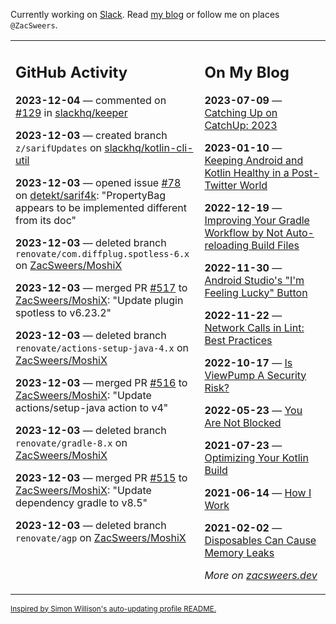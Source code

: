 Currently working on [Slack](https://slack.com/). Read [my blog](https://zacsweers.dev/) or follow me on places `@ZacSweers`.

<table><tr><td valign="top" width="60%">

## GitHub Activity
<!-- githubActivity starts -->
**2023-12-04** — commented on [#129](https://github.com/slackhq/keeper/issues/129#issuecomment-1838893068) in [slackhq/keeper](https://github.com/slackhq/keeper)

**2023-12-03** — created branch `z/sarifUpdates` on [slackhq/kotlin-cli-util](https://github.com/slackhq/kotlin-cli-util)

**2023-12-03** — opened issue [#78](https://github.com/detekt/sarif4k/issues/78) on [detekt/sarif4k](https://github.com/detekt/sarif4k): "PropertyBag appears to be implemented different from its doc"

**2023-12-03** — deleted branch `renovate/com.diffplug.spotless-6.x` on [ZacSweers/MoshiX](https://github.com/ZacSweers/MoshiX)

**2023-12-03** — merged PR [#517](https://github.com/ZacSweers/MoshiX/pull/517) to [ZacSweers/MoshiX](https://github.com/ZacSweers/MoshiX): "Update plugin spotless to v6.23.2"

**2023-12-03** — deleted branch `renovate/actions-setup-java-4.x` on [ZacSweers/MoshiX](https://github.com/ZacSweers/MoshiX)

**2023-12-03** — merged PR [#516](https://github.com/ZacSweers/MoshiX/pull/516) to [ZacSweers/MoshiX](https://github.com/ZacSweers/MoshiX): "Update actions/setup-java action to v4"

**2023-12-03** — deleted branch `renovate/gradle-8.x` on [ZacSweers/MoshiX](https://github.com/ZacSweers/MoshiX)

**2023-12-03** — merged PR [#515](https://github.com/ZacSweers/MoshiX/pull/515) to [ZacSweers/MoshiX](https://github.com/ZacSweers/MoshiX): "Update dependency gradle to v8.5"

**2023-12-03** — deleted branch `renovate/agp` on [ZacSweers/MoshiX](https://github.com/ZacSweers/MoshiX)
<!-- githubActivity ends -->
</td><td valign="top" width="40%">

## On My Blog
<!-- blog starts -->
**2023-07-09** — [Catching Up on CatchUp: 2023](https://www.zacsweers.dev/catching-up-on-catchup-2023/)

**2023-01-10** — [Keeping Android and Kotlin Healthy in a Post-Twitter World](https://www.zacsweers.dev/keeping-android-healthy/)

**2022-12-19** — [Improving Your Gradle Workflow by Not Auto-reloading Build Files](https://www.zacsweers.dev/improving-your-workflow-by-not-auto-reloading-build-files/)

**2022-11-30** — [Android Studio's "I'm Feeling Lucky" Button](https://www.zacsweers.dev/android-studios-im-feeling-lucky-button/)

**2022-11-22** — [Network Calls in Lint: Best Practices](https://www.zacsweers.dev/network-calls-in-lint-best-practices/)

**2022-10-17** — [Is ViewPump A Security Risk?](https://www.zacsweers.dev/is-viewpump-a-security-risk/)

**2022-05-23** — [You Are Not Blocked](https://www.zacsweers.dev/you-are-not-blocked/)

**2021-07-23** — [Optimizing Your Kotlin Build](https://www.zacsweers.dev/optimizing-your-kotlin-build/)

**2021-06-14** — [How I Work](https://www.zacsweers.dev/how-i-work/)

**2021-02-02** — [Disposables Can Cause Memory Leaks](https://www.zacsweers.dev/disposables-can-cause-memory-leaks/)
<!-- blog ends -->
_More on [zacsweers.dev](https://zacsweers.dev/)_
</td></tr></table>

<sub><a href="https://simonwillison.net/2020/Jul/10/self-updating-profile-readme/">Inspired by Simon Willison's auto-updating profile README.</a></sub>